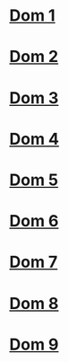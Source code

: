 # [Dom 1](./dom_1/)

# [Dom 2](https://github.com/Akshay-1201/DOM_assignments/tree/main/28th%20Jan%20JavaScript2.0(DOM%20Assignment)/DOM%20Assignments%202.0%20Batch%20copy/DOM%20Assignment%202.0%201%2C2%2C3/secondAssignmentImage#readme)

# [Dom 3](https://github.com/Akshay-1201/DOM_assignments/tree/main/28th%20Jan%20JavaScript2.0(DOM%20Assignment)/DOM%20Assignments%202.0%20Batch%20copy/DOM%20Assignment%202.0%201%2C2%2C3/thirdAssignmentImage)

# [Dom 4](https://github.com/Akshay-1201/DOM_assignments/blob/main/28th%20Jan%20JavaScript2.0(DOM%20Assignment)/DOM%20Assignments%202.0%20Batch%20copy/04_DOM%20Project/readme.md)

# [Dom 5](https://github.com/Akshay-1201/DOM_assignments/blob/main/28th%20Jan%20JavaScript2.0(DOM%20Assignment)/DOM%20Assignments%202.0%20Batch%20copy/05_DOM%20Project/readme.md)

# [Dom 6](https://github.com/Akshay-1201/DOM_assignments/blob/main/28th%20Jan%20JavaScript2.0(DOM%20Assignment)/DOM%20Assignments%202.0%20Batch%20copy/06_DOM%20Project/06_DOM%20Project/readme.md)

# [Dom 7](https://github.com/Akshay-1201/DOM_assignments/blob/main/28th%20Jan%20JavaScript2.0(DOM%20Assignment)/DOM%20Assignments%202.0%20Batch%20copy/DOM%20P7/readme.md)
# [Dom 8](https://github.com/Akshay-1201/DOM_assignments/blob/main/28th%20Jan%20JavaScript2.0(DOM%20Assignment)/DOM%20Assignments%202.0%20Batch%20copy/DOM%20P8/DOM%20P8/readme.md)

# [Dom 9](https://github.com/Akshay-1201/DOM_assignments/blob/main/28th%20Jan%20JavaScript2.0(DOM%20Assignment)/DOM%20Assignments%202.0%20Batch%20copy/DOM%20P9/DOM%20P9/readme.md)